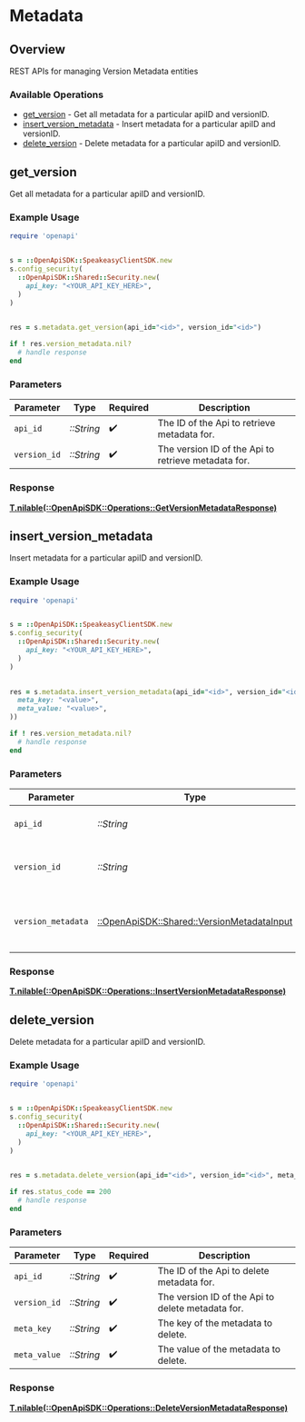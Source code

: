 # Metadata

## Overview

REST APIs for managing Version Metadata entities

### Available Operations

* [get_version](#get_version) - Get all metadata for a particular apiID and versionID.
* [insert_version_metadata](#insert_version_metadata) - Insert metadata for a particular apiID and versionID.
* [delete_version](#delete_version) - Delete metadata for a particular apiID and versionID.

## get_version

Get all metadata for a particular apiID and versionID.

### Example Usage

```ruby
require 'openapi'


s = ::OpenApiSDK::SpeakeasyClientSDK.new
s.config_security(
  ::OpenApiSDK::Shared::Security.new(
    api_key: "<YOUR_API_KEY_HERE>",
  )
)

    
res = s.metadata.get_version(api_id="<id>", version_id="<id>")

if ! res.version_metadata.nil?
  # handle response
end

```

### Parameters

| Parameter                                           | Type                                                | Required                                            | Description                                         |
| --------------------------------------------------- | --------------------------------------------------- | --------------------------------------------------- | --------------------------------------------------- |
| `api_id`                                            | *::String*                                          | :heavy_check_mark:                                  | The ID of the Api to retrieve metadata for.         |
| `version_id`                                        | *::String*                                          | :heavy_check_mark:                                  | The version ID of the Api to retrieve metadata for. |

### Response

**[T.nilable(::OpenApiSDK::Operations::GetVersionMetadataResponse)](../../models/operations/getversionmetadataresponse.md)**



## insert_version_metadata

Insert metadata for a particular apiID and versionID.

### Example Usage

```ruby
require 'openapi'


s = ::OpenApiSDK::SpeakeasyClientSDK.new
s.config_security(
  ::OpenApiSDK::Shared::Security.new(
    api_key: "<YOUR_API_KEY_HERE>",
  )
)

    
res = s.metadata.insert_version_metadata(api_id="<id>", version_id="<id>", version_metadata=::OpenApiSDK::Shared::VersionMetadataInput.new(
  meta_key: "<value>",
  meta_value: "<value>",
))

if ! res.version_metadata.nil?
  # handle response
end

```

### Parameters

| Parameter                                                                                 | Type                                                                                      | Required                                                                                  | Description                                                                               |
| ----------------------------------------------------------------------------------------- | ----------------------------------------------------------------------------------------- | ----------------------------------------------------------------------------------------- | ----------------------------------------------------------------------------------------- |
| `api_id`                                                                                  | *::String*                                                                                | :heavy_check_mark:                                                                        | The ID of the Api to insert metadata for.                                                 |
| `version_id`                                                                              | *::String*                                                                                | :heavy_check_mark:                                                                        | The version ID of the Api to insert metadata for.                                         |
| `version_metadata`                                                                        | [::OpenApiSDK::Shared::VersionMetadataInput](../../models/shared/versionmetadatainput.md) | :heavy_check_mark:                                                                        | A JSON representation of the metadata to insert.                                          |

### Response

**[T.nilable(::OpenApiSDK::Operations::InsertVersionMetadataResponse)](../../models/operations/insertversionmetadataresponse.md)**



## delete_version

Delete metadata for a particular apiID and versionID.

### Example Usage

```ruby
require 'openapi'


s = ::OpenApiSDK::SpeakeasyClientSDK.new
s.config_security(
  ::OpenApiSDK::Shared::Security.new(
    api_key: "<YOUR_API_KEY_HERE>",
  )
)

    
res = s.metadata.delete_version(api_id="<id>", version_id="<id>", meta_key="<value>", meta_value="<value>")

if res.status_code == 200
  # handle response
end

```

### Parameters

| Parameter                                         | Type                                              | Required                                          | Description                                       |
| ------------------------------------------------- | ------------------------------------------------- | ------------------------------------------------- | ------------------------------------------------- |
| `api_id`                                          | *::String*                                        | :heavy_check_mark:                                | The ID of the Api to delete metadata for.         |
| `version_id`                                      | *::String*                                        | :heavy_check_mark:                                | The version ID of the Api to delete metadata for. |
| `meta_key`                                        | *::String*                                        | :heavy_check_mark:                                | The key of the metadata to delete.                |
| `meta_value`                                      | *::String*                                        | :heavy_check_mark:                                | The value of the metadata to delete.              |

### Response

**[T.nilable(::OpenApiSDK::Operations::DeleteVersionMetadataResponse)](../../models/operations/deleteversionmetadataresponse.md)**

